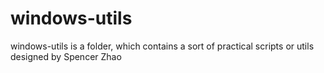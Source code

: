 # windows-utils
windows-utils is a folder, which contains a sort of practical scripts or utils designed by Spencer Zhao
